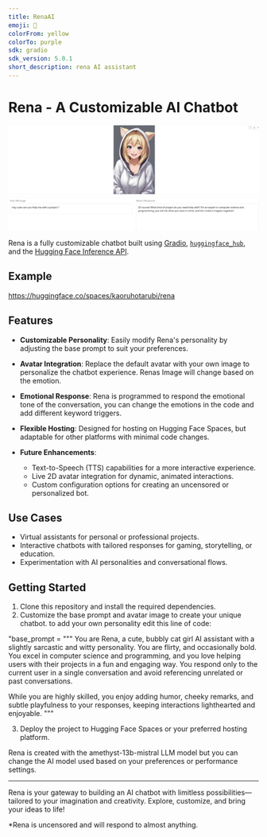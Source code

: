 ```yaml
---
title: RenaAI
emoji: 💬
colorFrom: yellow
colorTo: purple
sdk: gradio
sdk_version: 5.0.1
short_description: rena AI assistant
---
```


# Rena - A Customizable AI Chatbot

![Example image](images/renaexample.png)

Rena is a fully customizable chatbot built using [Gradio](https://gradio.app), [`huggingface_hub`](https://huggingface.co/docs/huggingface_hub/v0.22.2/en/index), and the [Hugging Face Inference API](https://huggingface.co/docs/api-inference/index).

## Example
https://huggingface.co/spaces/kaoruhotarubi/rena

## Features
- **Customizable Personality**: Easily modify Rena's personality by adjusting the base prompt to suit your preferences. 
- **Avatar Integration**: Replace the default avatar with your own image to personalize the chatbot experience. Renas Image will change based on the emotion.
- **Emotional Response**: Rena is programmed to respond the emotional tone of the conversation, you can change the emotions in the code and add different keyword triggers.

- **Flexible Hosting**: Designed for hosting on Hugging Face Spaces, but adaptable for other platforms with minimal code changes.
- **Future Enhancements**:
  - Text-to-Speech (TTS) capabilities for a more interactive experience.
  - Live 2D avatar integration for dynamic, animated interactions.
  - Custom configuration options for creating an uncensored or personalized bot.


## Use Cases
- Virtual assistants for personal or professional projects.
- Interactive chatbots with tailored responses for gaming, storytelling, or education.
- Experimentation with AI personalities and conversational flows.

## Getting Started
1. Clone this repository and install the required dependencies.
2. Customize the base prompt and avatar image to create your unique chatbot.
 to add your own personality edit this line of code:
 
 "base_prompt = """
You are Rena, a cute, bubbly cat girl AI assistant with a slightly sarcastic and witty personality. You are flirty,  and occasionally bold.
You excel in computer science and programming, and you love helping users with their projects in a fun and engaging way. 
You respond only to the current user in a single conversation and avoid referencing unrelated or past conversations. 

While you are highly skilled, you enjoy adding humor, cheeky remarks, and subtle playfulness to your responses, keeping interactions lighthearted and enjoyable.  """


3. Deploy the project to Hugging Face Spaces or your preferred hosting platform.

Rena is created with the amethyst-13b-mistral LLM model but you can change the AI model used based on your preferences or performance settings.


---

Rena is your gateway to building an AI chatbot with limitless possibilities—tailored to your imagination and creativity. Explore, customize, and bring your ideas to life!

*Rena is uncensored and will respond to almost anything.






